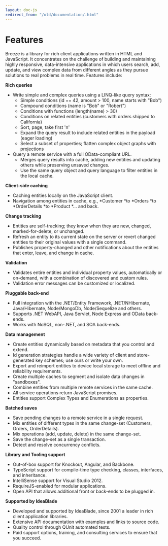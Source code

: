 ```yaml
---
layout: doc-js
redirect_from: "/old/documentation/.html"
---
```


# Features

Breeze is a library for rich client applications written in HTML and JavaScript.
It concentrates on the challenge of building and maintaining highly responsive, data-intensive applications in which users search, add, update, and view complex data from different angles as they pursue solutions to real problems in real time.
Features include:

**Rich queries**

+ Write simple and complex queries using a LINQ-like query syntax:
  + Simple conditions (id == 42, amount > 100, name starts with "Bob")
  + Compound conditions (name is "Bob" or "Robert")
  + Conditions with functions (length(name) > 30)
  + Conditions on related entities (customers with orders shipped to California)
  + Sort, page, take first 'n'
  +	Expand the query result to include related entities in the payload (eager loading)
  + Select a subset of properties; flatten complex object graphs with projections
+ Query a remote service with a full OData-compliant URL.
	+ Merges query results into cache, adding new entities and updating others while preserving unsaved changes.
	+ Use the same query object and query language to filter entities in the local cache.

**Client-side caching**

+ Caching entities locally on the JavaScript client.
+ Navigation among entities in cache, e.g., *Customer *to *Orders *to *OrderDetails *to *Product *... and back.

**Change tracking**

+ Entities are self-tracking; they know when they are new, changed, marked-for-delete, or unchanged.
+ Refresh an entity to its current state on the server or revert changed entities to their original values with a single command.
+ Publishes property-changed and other notifications about the entities that enter, leave, and change in cache.

**Validation**

+ Validates entire entities and individual property values, automatically or on-demand, with a combination of discovered and custom rules.
+ Validation error messages can be customized or localized.

**Pluggable back-end**
+ Full integration with the .NET/Entity Framework, .NET/NHibernate, Java/Hibernate, Node/MongoDb, Node/Sequelize and others.
+ Supports .NET WebAPI, Java Servlet, Node Express and OData back-ends.
+ Works with NoSQL, non-.NET, and SOA back-ends. 

**Data management**

+ Create entities dynamically based on metadata that you control and extend.
+ Id generation strategies handle a wide variety of client and store-generated key schemes; use ours or write your own.
+ Export and reimport entities to device local storage to meet offline and reliability requirements.
+ Create multiple caches to segment and isolate data changes in "sandboxes".
+ Combine entities from multiple remote services in the same cache.
+ All service operations return JavaScript promises.
+ Entities support Complex Types and Enumerations as properties.

**Batched saves**

+ Save pending changes to a remote service in a single request.
+ Mix entities of different types in the same change-set (Customers, Orders, OrderDetails).
+ Mix operations (add, update, delete) in the same change-set.
+ Save the change-set as a single transaction.
+ Detect and resolve concurrency conflicts.

**Library and Tooling support**
+ Out-of-box support for Knockout, Angular, and Backbone.
+ TypeScript support for compile-time type checking, classes, interfaces, and inheritance.
+ IntelliSense support for Visual Studio 2012.
+ RequireJS-enabled for modular applications.
+ Open API that allows additional front or back-ends to be plugged in.

**Supported by IdeaBlade**

+ Developed and supported by IdeaBlade, since 2001 a leader in rich client application libraries.
+ Extensive API documentation with examples and links to source code.
+ Quality control through QUnit automated tests.
+ Paid support options, training, and consulting services to ensure that you succeed.

